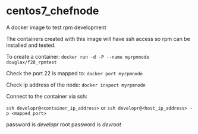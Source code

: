 # centos7_chefnode  
A docker image to test rpm development



The containers created with this image will have ssh access so rpm can be installed and tested.

To create a container:
`docker run -d -P --name myrpmnode douglax/f28_rpmtest`

Check the port 22 is mapped to:
`docker port myrpmnode`

Check ip address of the node:
`docker inspect myrpmnode`

Connect to the container via ssh:

`ssh developr@<container_ip_address>`
or
`ssh developr@<host_ip_address> -p <mapped_port>`

password is _developr_ 
root password is _devroot_
